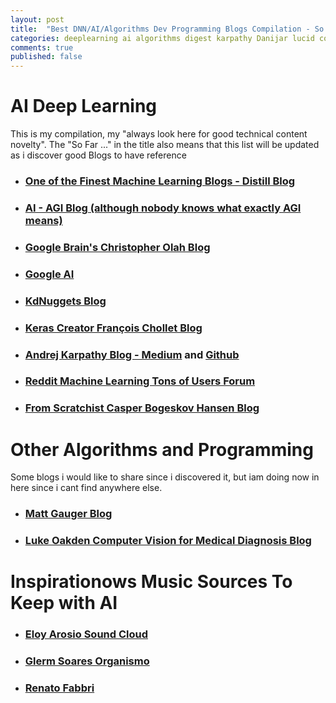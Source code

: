 ```yaml
---
layout: post
title:  "Best DNN/AI/Algorithms Dev Programming Blogs Compilation - So Far ..."
categories: deeplearning ai algorithms digest karpathy Danijar lucid colah googleai kdnuggets
comments: true
published: false
---
```


# AI Deep Learning

This is my compilation, my "always look here for good technical content novelty". The "So Far ..." in the title also means that this list will be updated as i discover good Blogs to have reference

- ### [One of the Finest Machine Learning Blogs - Distill Blog][distill]

- ### [AI - AGI Blog (although nobody knows what exactly AGI means)][agi]

- ### [Google Brain's Christopher Olah Blog][colah] 

- ### [Google AI][googleai]

- ### [KdNuggets Blog][kdnuggets]

- ### [Keras Creator François Chollet Blog][fchollet]

- ### [Andrej Karpathy Blog - Medium][karpathymedium] and [Github][karpathygithub]

- ### [Reddit Machine Learning Tons of Users Forum][reddit]

- ### [From Scratchist Casper Bogeskov Hansen Blog][casper]

# Other Algorithms and Programming

Some blogs i would like to share since i discovered it, but iam doing now in here since i cant find anywhere else.

- ### [Matt Gauger Blog][mattgauger]
- ### [Luke Oakden Computer Vision for Medical Diagnosis Blog][luke]

# Inspirationows Music Sources To Keep with AI

- ### [Eloy Arosio Sound Cloud][eloy]
- ### [Glerm Soares Organismo][glerm]
- ### [Renato Fabbri][rfabbri]

[agi]: https://agi.io/blog/
[colah]: http://colah.github.io
[distill]: https://distill.pub/
[spa]: https://rcalsaverini.github.io/year-archive/
[googleai]: https://ai.googleblog.com/ 
[karpathymedium]: https://medium.com/@karpathy
[karpathygithub]: http://karpathy.github.io/
[victors]: https://vict0rs.ch/
[fchollet]: https://fchollet.com/
[mattgauger]: http://blog.mattgauger.com/
[kdnuggets]: https://www.kdnuggets.com/
[reddit]: https://www.reddit.com/r/MachineLearning/
[casper]: https://mlfromscratch.com/
[luke]: https://lukeoakdenrayner.wordpress.com/research/
[eloy]: https://soundcloud.com/eloy-ar-sio
[glerm]: https://soundcloud.com/organismo/tracks
[rfabbri]: https://soundcloud.com/le-poste-tche/sets

